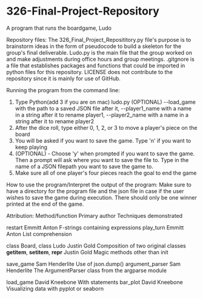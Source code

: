 # 326-Final-Project-Repository
A program that runs the boardgame, Ludo

Repository files:
The 326_Final_Project_Reposititory.py file's purpose is to brainstorm ideas in the form of pseudocode to build a skeleton for the group's final deliverable.
Ludo.py is the main file that the group worked on and make adjustments during office hours and group meetings.
.gitgnore is a file that establishes packages and functions that could be imported in python files for this repository.
LICENSE does not contribute to the repository since it is mainly for use of GitHub.

Running the program from the command line:
1. Type Python(add 3 if you are on mac) ludo.py 
(OPTIONAL) --load_game with the path to a saved JSON file after it, --player1_name with a name in a string after it to rename player1, --player2_name with a name in a string after it to rename player2
2. After the dice roll, type either 0, 1, 2, or 3 to move a player's piece on the board
3. You will be asked if you want to save the game. Type 'n' if you want to keep playing
4. (OPTIONAL) - Choose 'y' when prompted if you want to save the game. Then a prompt will ask where you want to save the file to. Type in the name of a JSON filepath you want to save the game to.
5. Make sure all of one player's four pieces reach the goal to end the game

How to use the program/Interpret the output of the program:
Make sure to have a directory for the program file and the json file in case if the user wishes to save the game during execution.
There should only be one winner printed at the end of the game.

Attribution:
Method/function                      Primary author      Techniques demonstrated

restart                              Emmitt Anton        F-strings containing expressions
play_turn                            Emmitt Anton        List comprehension 


class Board, class Ludo              Justin Gold         Composition of two original classes 
__getitem__, __setitem__, __repr__   Justin Gold         Magic methods other than init


save_game                            Sam Henderlite      Use of json.dump()
argument_parser                      Sam Henderlite      The ArgumentParser class from the argparse module


load_game                            David Kneebone      With statements
bar_plot                             David Kneebone      Visualizing data with pyplot or seaborn

